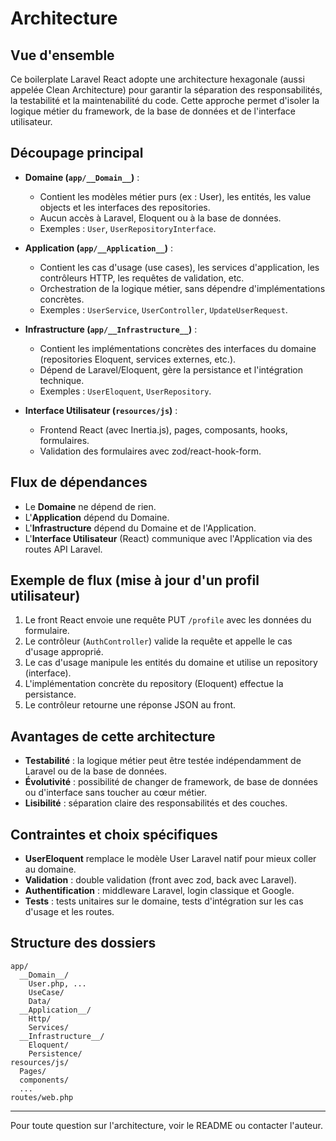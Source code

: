 # Architecture

## Vue d'ensemble

Ce boilerplate Laravel React adopte une architecture hexagonale (aussi appelée Clean Architecture) pour garantir la séparation des responsabilités, la testabilité et la maintenabilité du code. Cette approche permet d'isoler la logique métier du framework, de la base de données et de l'interface utilisateur.

## Découpage principal

- **Domaine (`app/__Domain__`)** :
  - Contient les modèles métier purs (ex : User), les entités, les value objects et les interfaces des repositories.
  - Aucun accès à Laravel, Eloquent ou à la base de données.
  - Exemples : `User`, `UserRepositoryInterface`.

- **Application (`app/__Application__`)** :
  - Contient les cas d'usage (use cases), les services d'application, les contrôleurs HTTP, les requêtes de validation, etc.
  - Orchestration de la logique métier, sans dépendre d'implémentations concrètes.
  - Exemples : `UserService`, `UserController`, `UpdateUserRequest`.

- **Infrastructure (`app/__Infrastructure__`)** :
  - Contient les implémentations concrètes des interfaces du domaine (repositories Eloquent, services externes, etc.).
  - Dépend de Laravel/Eloquent, gère la persistance et l'intégration technique.
  - Exemples : `UserEloquent`, `UserRepository`.

- **Interface Utilisateur (`resources/js`)** :
  - Frontend React (avec Inertia.js), pages, composants, hooks, formulaires.
  - Validation des formulaires avec zod/react-hook-form.

## Flux de dépendances

- Le **Domaine** ne dépend de rien.
- L'**Application** dépend du Domaine.
- L'**Infrastructure** dépend du Domaine et de l'Application.
- L'**Interface Utilisateur** (React) communique avec l'Application via des routes API Laravel.

## Exemple de flux (mise à jour d'un profil utilisateur)

1. Le front React envoie une requête PUT `/profile` avec les données du formulaire.
2. Le contrôleur (`AuthController`) valide la requête et appelle le cas d'usage approprié.
3. Le cas d'usage manipule les entités du domaine et utilise un repository (interface).
4. L'implémentation concrète du repository (Eloquent) effectue la persistance.
5. Le contrôleur retourne une réponse JSON au front.

## Avantages de cette architecture

- **Testabilité** : la logique métier peut être testée indépendamment de Laravel ou de la base de données.
- **Évolutivité** : possibilité de changer de framework, de base de données ou d'interface sans toucher au cœur métier.
- **Lisibilité** : séparation claire des responsabilités et des couches.

## Contraintes et choix spécifiques

- **UserEloquent** remplace le modèle User Laravel natif pour mieux coller au domaine.
- **Validation** : double validation (front avec zod, back avec Laravel).
- **Authentification** : middleware Laravel, login classique et Google.
- **Tests** : tests unitaires sur le domaine, tests d'intégration sur les cas d'usage et les routes.

## Structure des dossiers

```
app/
  __Domain__/
    User.php, ...
    UseCase/
    Data/
  __Application__/
    Http/
    Services/
  __Infrastructure__/
    Eloquent/
    Persistence/
resources/js/
  Pages/
  components/
  ...
routes/web.php
```

---

Pour toute question sur l'architecture, voir le README ou contacter l'auteur.

